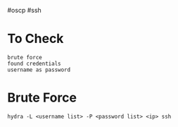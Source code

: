 #oscp #ssh

# To Check
```
brute force
found credentials
username as password
```

# Brute Force
```
hydra -L <username list> -P <password list> <ip> ssh
```